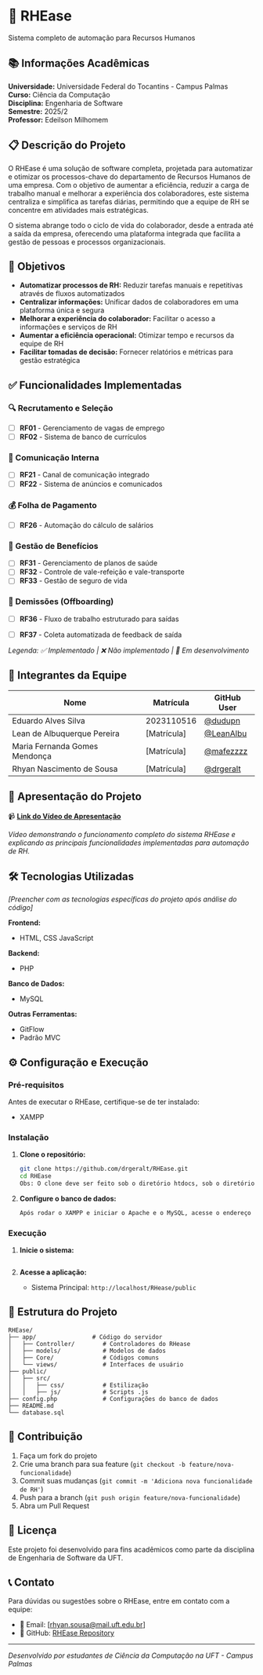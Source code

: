 # 💼 RHEase

Sistema completo de automação para Recursos Humanos

## 📚 Informações Acadêmicas

**Universidade:** Universidade Federal do Tocantins - Campus Palmas  
**Curso:** Ciência da Computação  
**Disciplina:** Engenharia de Software  
**Semestre:** 2025/2  
**Professor:** Edeilson Milhomem

## 📋 Descrição do Projeto

O RHEase é uma solução de software completa, projetada para automatizar e otimizar os processos-chave do departamento de Recursos Humanos de uma empresa. Com o objetivo de aumentar a eficiência, reduzir a carga de trabalho manual e melhorar a experiência dos colaboradores, este sistema centraliza e simplifica as tarefas diárias, permitindo que a equipe de RH se concentre em atividades mais estratégicas.

O sistema abrange todo o ciclo de vida do colaborador, desde a entrada até a saída da empresa, oferecendo uma plataforma integrada que facilita a gestão de pessoas e processos organizacionais.

## 🎯 Objetivos

- **Automatizar processos de RH:** Reduzir tarefas manuais e repetitivas através de fluxos automatizados
- **Centralizar informações:** Unificar dados de colaboradores em uma plataforma única e segura
- **Melhorar a experiência do colaborador:** Facilitar o acesso a informações e serviços de RH
- **Aumentar a eficiência operacional:** Otimizar tempo e recursos da equipe de RH
- **Facilitar tomadas de decisão:** Fornecer relatórios e métricas para gestão estratégica

## ✅ Funcionalidades Implementadas

### 🔍 Recrutamento e Seleção
- [ ] **RF01** - Gerenciamento de vagas de emprego
- [ ] **RF02** - Sistema de banco de currículos

### 💬 Comunicação Interna
- [ ] **RF21** - Canal de comunicação integrado
- [ ] **RF22** - Sistema de anúncios e comunicados

### 💰 Folha de Pagamento
- [ ] **RF26** - Automação do cálculo de salários

### 🏥 Gestão de Benefícios
- [ ] **RF31** - Gerenciamento de planos de saúde
- [ ] **RF32** - Controle de vale-refeição e vale-transporte
- [ ] **RF33** - Gestão de seguro de vida

### 👋 Demissões (Offboarding)
- [ ] **RF36** - Fluxo de trabalho estruturado para saídas
- [ ] **RF37** - Coleta automatizada de feedback de saída


*Legenda: ✅ Implementado | ❌ Não implementado | 🔄 Em desenvolvimento*

## 👥 Integrantes da Equipe

| Nome                          | Matrícula   | GitHub User                              |
|-------------------------------|-------------|------------------------------------------|
| Eduardo Alves Silva           | 2023110516  | [@dudupn](https://github.com/dudupn)     |
| Lean de Albuquerque Pereira   | [Matrícula] | [@LeanAlbu](https://github.com/LeanAlbu) |
| Maria Fernanda Gomes Mendonça | [Matrícula] | [@mafezzzz](https://github.com/mafezzzz) |
| Rhyan Nascimento de Sousa     | [Matrícula] | [@drgeralt](https://github.com/drgeralt) |

## 🎥 Apresentação do Projeto

📹 **[Link do Vídeo de Apresentação](https://youtube.com/watch?v=VIDEO_ID)**

*Vídeo demonstrando o funcionamento completo do sistema RHEase e explicando as principais funcionalidades implementadas para automação de RH.*

## 🛠️ Tecnologias Utilizadas

*[Preencher com as tecnologias específicas do projeto após análise do código]*

**Frontend:**
- HTML, CSS JavaScript

**Backend:**
- PHP

**Banco de Dados:**
- MySQL

**Outras Ferramentas:**
- GitFlow
- Padrão MVC

## ⚙️ Configuração e Execução

### Pré-requisitos

Antes de executar o RHEase, certifique-se de ter instalado:

- XAMPP

### Instalação

1. **Clone o repositório:**
   ```bash
   git clone https://github.com/drgeralt/RHEase.git
   cd RHEase
   Obs: O clone deve ser feito sob o diretório htdocs, sob o diretório de instalação do XAMPP
   ```


2. **Configure o banco de dados:**
   ```bash
   Após rodar o XAMPP e iniciar o Apache e o MySQL, acesse o endereço 127.0.0.1, vá em phpadmin e use o backup do banco de dados chamado database.db
   ```


### Execução

1. **Inicie o sistema:**
   ```Inicie o Apache e MySQL a partir do XAMPP Control panel
   ```

2. **Acesse a aplicação:**
    - Sistema Principal: `http://localhost/RHease/public`


## 📁 Estrutura do Projeto

```
RHEase/
├── app/                # Código do servidor
│   ├── Controller/        # Controladores do RHease
│   ├── models/            # Modelos de dados
│   ├── Core/              # Códigos comuns
│   └── views/             # Interfaces de usuário
├── public/              
│   ├── src/
│   │   ├── css/           # Estilização
│   │   ├── js/            # Scripts .js
├── config.php             # Configurações do banco de dados
├── README.md
└── database.sql
```

## 🤝 Contribuição

1. Faça um fork do projeto
2. Crie uma branch para sua feature (`git checkout -b feature/nova-funcionalidade`)
3. Commit suas mudanças (`git commit -m 'Adiciona nova funcionalidade de RH'`)
4. Push para a branch (`git push origin feature/nova-funcionalidade`)
5. Abra um Pull Request

## 📄 Licença

Este projeto foi desenvolvido para fins acadêmicos como parte da disciplina de Engenharia de Software da UFT.

## 📞 Contato

Para dúvidas ou sugestões sobre o RHEase, entre em contato com a equipe:

- 📧 Email: [rhyan.sousa@mail.uft.edu.br]
- 🐙 GitHub: [RHEase Repository](https://github.com/drgeralt/RHEase)

---

*Desenvolvido️ por estudantes de Ciência da Computação na UFT - Campus Palmas*
